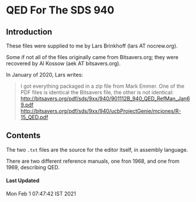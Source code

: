 # QED For The SDS 940

## Introduction

These files were supplied to me by Lars Brinkhoff (lars AT nocrew.org).

Some if not all of the files originally came from Bitsavers.org; they were
recovered by Al Kossow (aek AT bitsavers.org).

In January of 2020, Lars writes:

> I got everything packaged in a zip file from Mark Emmer.  One of the
> PDF files is identical the Bitsavers file, the other is not identical:
> http://bitsavers.org/pdf/sds/9xx/940/901112B_940_QED_RefMan_Jan69.pdf
> http://bitsavers.org/pdf/sds/9xx/940/ucbProjectGenie/mcjones/R-15_QED.pdf

## Contents

The two `.txt` files are the source for the editor itself, in
assembly language.

There are two different reference manuals, one fron 1968, and one
from 1969, describing QED.

#### Last Updated

Mon Feb  1 07:47:42 IST 2021
